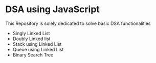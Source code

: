 # DSA using JavaScript
This Repository is solely dedicated to solve basic DSA functionalities
* Singly Linked List
* Doubly Linked list
* Stack using Linked List
* Queue using Linked List
* Binary Search Tree
